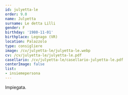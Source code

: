```yaml
---
id: julyetta-le
order: 9.0
name: Julyetta
surname: Le detta Lilli
gender: F
birthday: '1980-11-01'
birthplace: Legnago (VR)
location: Palazzolo
type: consigliere
image: /cv/julyetta-le/julyetta-le.webp
cv: /cv/julyetta-le/julyetta-le.pdf
casellario: /cv/julyetta-le/casellario-julyetta-le.pdf
centerImage: false
list:
- insiemepersona
---
```


Impiegata.